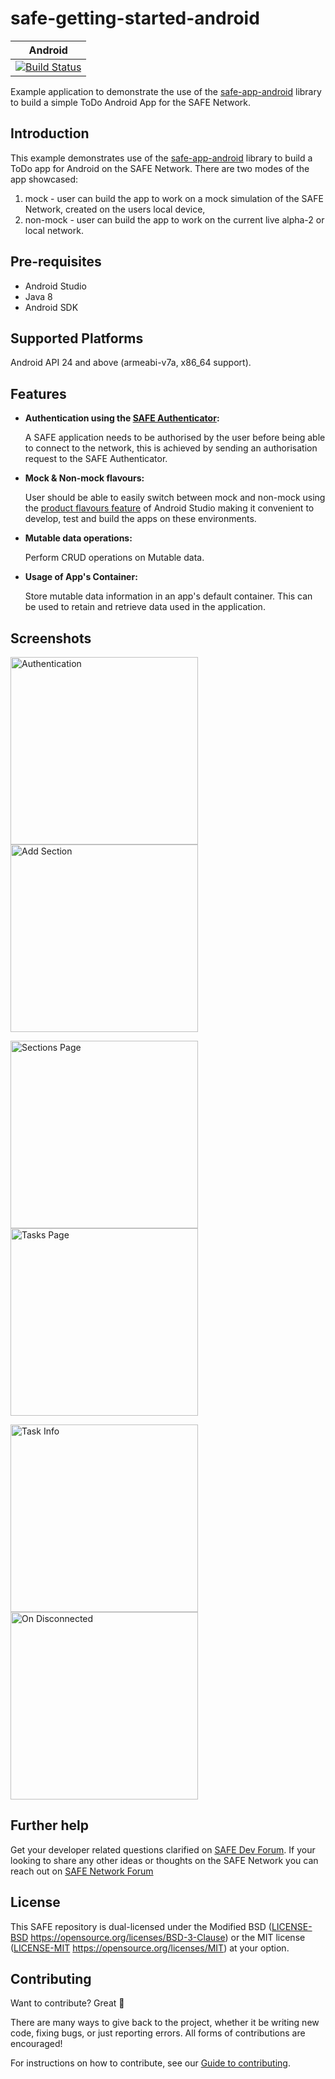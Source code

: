 # safe-getting-started-android
|Android|
|:-:|
|[![Build Status](https://travis-ci.com/maidsafe/safe-getting-started-android.svg?branch=master)](https://travis-ci.com/maidsafe/safe-getting-started-android)|

Example application to demonstrate the use of the [safe-app-android](https://github.com/maidsafe/safe_app_java/tree/master/safe-app-android) library to build a simple ToDo Android App for the SAFE Network.

## Introduction

This example demonstrates use of the [safe-app-android](https://github.com/maidsafe/safe_app_java/tree/master/safe-app-android) library to build a ToDo app for Android on the SAFE Network. There are two modes of the app showcased:
1. mock - user can build the app to work on a mock simulation of the SAFE Network, created on the users local device,
2. non-mock - user can build the app to work on the current live alpha-2 or local network.


## Pre-requisites

* Android Studio
* Java 8
* Android SDK


## Supported Platforms

Android API 24 and above (armeabi-v7a, x86_64 support).

## Features
* **Authentication using the [SAFE Authenticator](https://github.com/maidsafe/safe-authenticator-mobile):**

    A SAFE application needs to be authorised by the user before being able to connect to the network, this is achieved by sending an authorisation request to the SAFE Authenticator.
* **Mock & Non-mock flavours:**

    User should be able to easily switch between mock and non-mock using the [product flavours feature](https://developer.android.com/studio/build/build-variants#product-flavors) of Android Studio making it convenient to develop, test and build the apps on these environments.
* **Mutable data operations:**

    Perform CRUD operations on Mutable data.
* **Usage of App's Container:**

    Store mutable data information in an app's default container. This can be used to retain and retrieve data used in the application.

## Screenshots

<img alt="Authentication" src="/screenshots/authentication.png?raw=true" width="300"/>  <img alt="Add Section" src="/screenshots/add_section.png?raw=true" width="300"/>

<img alt="Sections Page" src="/screenshots/sections_page.png?raw=true" width="300"/> <img alt="Tasks Page" src="screenshots/tasks_page.png?raw=true" width="300"/>

<img alt="Task Info" src="/screenshots/task_info.png?raw=true" width="300"/> <img alt="On Disconnected" src="/screenshots/disconnected.png?raw=true" width="300"/>

## Further help

Get your developer related questions clarified on [SAFE Dev Forum](https://forum.safedev.org/). If your looking to share any other ideas or thoughts on the SAFE Network you can reach out on [SAFE Network Forum](https://safenetforum.org/)

## License

This SAFE repository is dual-licensed under the Modified BSD ([LICENSE-BSD](LICENSE-BSD) https://opensource.org/licenses/BSD-3-Clause) or the MIT license ([LICENSE-MIT](LICENSE-MIT) https://opensource.org/licenses/MIT) at your option.

## Contributing

Want to contribute? Great :tada:

There are many ways to give back to the project, whether it be writing new code, fixing bugs, or just reporting errors. All forms of contributions are encouraged!

For instructions on how to contribute, see our [Guide to contributing](https://github.com/maidsafe/QA/blob/master/CONTRIBUTING.md).
